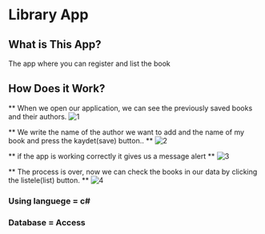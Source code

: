 # Library App

## What is This App?
 The app where you can register and list the book
 
## How Does it Work?
** When we open our application, we can see the previously saved books and their authors. 
![1](https://user-images.githubusercontent.com/71839049/127131078-c2d9b786-7613-4630-9923-e389386fcb2a.PNG)

** We write the name of the author we want to add and the name of my book and press the kaydet(save) button.. **
![2](https://user-images.githubusercontent.com/71839049/127131476-3e6eff5a-d192-45fc-8202-0c9edd95e58e.PNG)

** if the app is working correctly it gives us a message alert **
![3](https://user-images.githubusercontent.com/71839049/127131849-c0c5f749-33c1-49f6-b2f9-e42c9b1922b2.PNG)

** The process is over, now we can check the books in our data by clicking the listele(list) button. **
![4](https://user-images.githubusercontent.com/71839049/127132145-45e1ca91-b483-4166-bfda-63bf576994e5.PNG)

### Using languege = c#
### Database = Access
